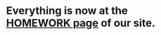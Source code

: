 # Everything is now at the [HOMEWORK page](https://github.com/THOMASELOVE/2019-431/tree/master/HOMEWORK) of our site.

